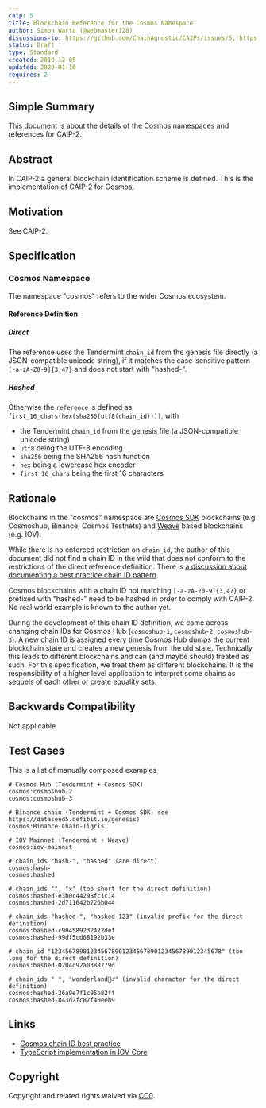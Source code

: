 ```yaml
---
caip: 5
title: Blockchain Reference for the Cosmos Namespace
author: Simon Warta (@webmaster128)
discussions-to: https://github.com/ChainAgnostic/CAIPs/issues/5, https://github.com/ChainAgnostic/CAIPs/issues/6, https://github.com/ChainAgnostic/CAIPs/pull/1
status: Draft
type: Standard
created: 2019-12-05
updated: 2020-01-16
requires: 2
---
```


## Simple Summary

This document is about the details of the Cosmos namespaces and references for CAIP-2.

## Abstract

In CAIP-2 a general blockchain identification scheme is defined. This is the
implementation of CAIP-2 for Cosmos.

## Motivation

See CAIP-2.

## Specification

### Cosmos Namespace

The namespace "cosmos" refers to the wider Cosmos ecosystem.

#### Reference Definition

##### Direct

The reference uses the Tendermint `chain_id` from the genesis file directly (a JSON-compatible unicode string),
if it matches the case-sensitive pattern `[-a-zA-Z0-9]{3,47}` and does not start with "hashed-".

##### Hashed

Otherwise the `reference` is defined as `first_16_chars(hex(sha256(utf8(chain_id))))`, with

- the Tendermint `chain_id` from the genesis file (a JSON-compatible unicode string)
- `utf8` being the UTF-8 encoding
- `sha256` being the SHA256 hash function
- `hex` being a lowercase hex encoder
- `first_16_chars` being the first 16 characters

## Rationale

Blockchains in the "cosmos" namespace are [Cosmos SDK](https://github.com/cosmos/cosmos-sdk) blockchains (e.g. Cosmoshub, Binance, Cosmos Testnets) and [Weave](https://github.com/iov-one/weave) based blockchains (e.g. IOV).

While there is no enforced restriction on `chain_id`, the author of this document did not find a chain ID in the wild that does not conform to the restrictions of the direct reference definition.
There is [a discussion about documenting a best practice chain ID pattern](https://github.com/cosmos/cosmos-sdk/issues/5363).

Cosmos blockchains with a chain ID not matching `[-a-zA-Z0-9]{3,47}` or prefixed with "hashed-" need to be hashed in order to comply with CAIP-2.
No real world example is known to the author yet.

During the development of this chain ID definition, we came across changing chain IDs for Cosmos Hub (`cosmoshub-1`, `cosmoshub-2`, `cosmoshub-3`). A new chain ID is assigned every time Cosmos Hub dumps the current blockchain state and creates a new genesis from the old state. Technically this leads to different blockchains and can (and maybe should) treated as such. For this specification, we treat them as different blockchains. It is the responsibility of a higher level application to interpret some chains as sequels of each other or create equality sets.

## Backwards Compatibility

Not applicable

## Test Cases

This is a list of manually composed examples

```
# Cosmos Hub (Tendermint + Cosmos SDK)
cosmos:cosmoshub-2
cosmos:cosmoshub-3

# Binance chain (Tendermint + Cosmos SDK; see https://dataseed5.defibit.io/genesis)
cosmos:Binance-Chain-Tigris

# IOV Mainnet (Tendermint + Weave)
cosmos:iov-mainnet

# chain_ids "hash-", "hashed" (are direct)
cosmos:hash-
cosmos:hashed

# chain_ids "", "x" (too short for the direct definition)
cosmos:hashed-e3b0c44298fc1c14
cosmos:hashed-2d711642b726b044

# chain_ids "hashed-", "hashed-123" (invalid prefix for the direct definition)
cosmos:hashed-c904589232422def
cosmos:hashed-99df5cd68192b33e

# chain_id "123456789012345678901234567890123456789012345678" (too long for the direct definition)
cosmos:hashed-0204c92a0388779d

# chain_ids " ", "wonderland🧝‍♂️" (invalid character for the direct definition)
cosmos:hashed-36a9e7f1c95b82ff
cosmos:hashed-843d2fc87f40eeb9
```

## Links

- [Cosmos chain ID best practice](https://github.com/cosmos/cosmos-sdk/issues/5363)
- [TypeScript implementation in IOV Core](https://github.com/iov-one/iov-core/blob/d6cbad55f01cf86b169d99ca9a2170402d81f04a/packages/iov-cosmos/src/caip5.ts)

## Copyright

Copyright and related rights waived via [CC0](https://creativecommons.org/publicdomain/zero/1.0/).
